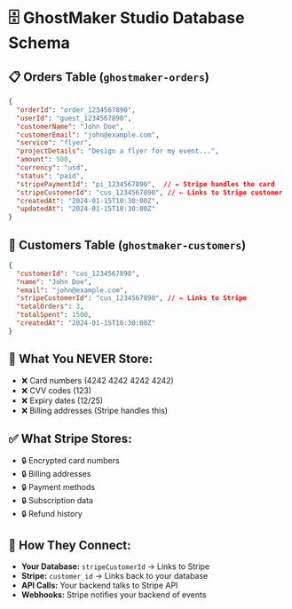 # 🗄️ GhostMaker Studio Database Schema

## **📋 Orders Table (`ghostmaker-orders`)**
```json
{
  "orderId": "order_1234567890",
  "userId": "guest_1234567890",
  "customerName": "John Doe",
  "customerEmail": "john@example.com",
  "service": "flyer",
  "projectDetails": "Design a flyer for my event...",
  "amount": 500,
  "currency": "usd",
  "status": "paid",
  "stripePaymentId": "pi_1234567890",  // ← Stripe handles the card
  "stripeCustomerId": "cus_1234567890", // ← Links to Stripe customer
  "createdAt": "2024-01-15T10:30:00Z",
  "updatedAt": "2024-01-15T10:30:00Z"
}
```

## **👤 Customers Table (`ghostmaker-customers`)**
```json
{
  "customerId": "cus_1234567890",
  "name": "John Doe",
  "email": "john@example.com",
  "stripeCustomerId": "cus_1234567890", // ← Links to Stripe
  "totalOrders": 3,
  "totalSpent": 1500,
  "createdAt": "2024-01-15T10:30:00Z"
}
```

## **🔐 What You NEVER Store:**
- ❌ Card numbers (4242 4242 4242 4242)
- ❌ CVV codes (123)
- ❌ Expiry dates (12/25)
- ❌ Billing addresses (Stripe handles this)

## **✅ What Stripe Stores:**
- 🔒 Encrypted card numbers
- 🔒 Billing addresses
- 🔒 Payment methods
- 🔒 Subscription data
- 🔒 Refund history

## **🔗 How They Connect:**
- **Your Database:** `stripeCustomerId` → Links to Stripe
- **Stripe:** `customer_id` → Links back to your database
- **API Calls:** Your backend talks to Stripe API
- **Webhooks:** Stripe notifies your backend of events

